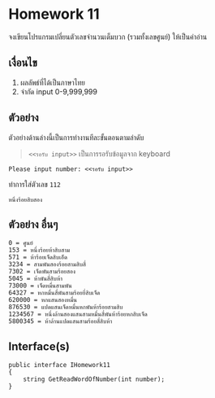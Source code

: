 # Homework 11
จงเขียนโปรแกรมเปลี่ยนตัวเลขจำนวนเต็มบวก (รวมทั้งเลขศูนย์) ให้เป็นคำอ่าน

## เงื่อนไข
1. ผลลัพธ์ที่ได้เป็นภาษาไทย
1. จำกัด input 0-9,999,999

## ตัวอย่าง
ตัวอย่างด้านล่างนี้เป็นการทำงานทีละขั้นตอนตามลำดับ  
> `<<รอรับ input>>` เป็นการรอรับข้อมูลจาก keyboard
```
Please input number: <<รอรับ input>>
```

ทำการใส่ตัวเลข `112`

```
หนึ่งร้อยสิบสอง
```

## ตัวอย่าง อื่นๆ
```
0 = ศูนย์
153 = หนึ่งร้อยห้าสิบสาม
571 = ห้าร้อยเจ็ดสิบเอ็ด
3234 = สามพันสองร้อยสามสิบสี่
7302 = เจ็ดพันสามร้อยสอง
5045 = ห้าพันสี่สิบห้า
73000 = เจ็ดหมื่นสามพัน
64327 = หกหมื่นสี่พันสามร้อยยี่สิบเจ็ด
620000 = หกแสนสองหมื่น
876530 = แปดแสนเจ็ดหมื่นหกพันห้าร้อยสามสิบ
1234567 = หนึ่งล้านสองแสนสามหมื่นสี่พันห้าร้อยหกสิบเจ็ด
5800345 = ห้าล้านแปดแสนสามร้อยสี่สิบห้า
```

## Interface(s)
```
public interface IHomework11
{
    string GetReadWordOfNumber(int number);
}
```
